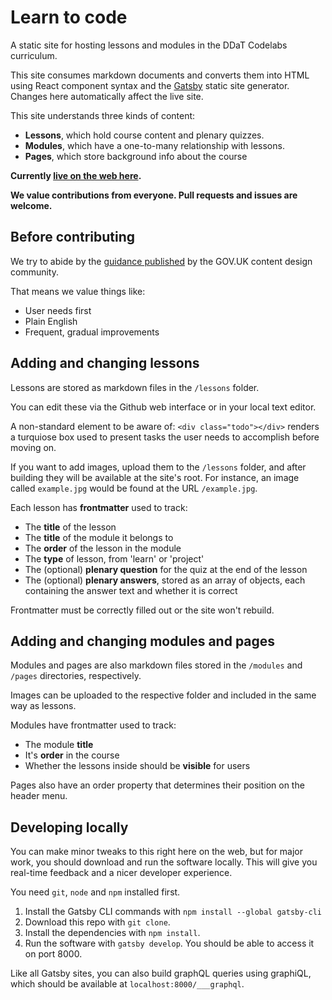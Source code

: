 Learn to code
=============

A static site for hosting lessons and modules in the DDaT Codelabs curriculum.

This site consumes markdown documents and converts them into HTML using React component syntax and the [Gatsby](https://www.gatsbyjs.org/) static site generator. Changes here automatically affect the live site.

This site understands three kinds of content:
* **Lessons**, which hold course content and plenary quizzes.
* **Modules**, which have a one-to-many relationship with lessons.
* **Pages**, which store background info about the course

**Currently [live on the web here](https://ddatlearntocode.netlify.com/).**

**We value contributions from everyone. Pull requests and issues are welcome.**

Before contributing
------------------

We try to abide by the [guidance published](https://www.gov.uk/guidance/content-design) by the GOV.UK content design community.

That means we value things like:
* User needs first
* Plain English
* Frequent, gradual improvements

Adding and changing lessons
--------------------------

Lessons are stored as markdown files in the `/lessons` folder.

You can edit these via the Github web interface or in your local text editor.

A non-standard element to be aware of: `<div class="todo"></div>` renders a turquiose box used to present tasks the user needs to accomplish before moving on.

If you want to add images, upload them to the `/lessons` folder, and after building they will be available at the site's root. For instance, an image called `example.jpg` would be found at the URL `/example.jpg`.

Each lesson has **frontmatter** used to track:
* The **title** of the lesson
* The **title** of the module it belongs to
* The **order** of the lesson in the module
* The **type** of lesson, from 'learn' or 'project'
* The (optional) **plenary question** for the quiz at the end of the lesson
* The (optional) **plenary answers**, stored as an array of objects, each containing the answer text and whether it is correct

Frontmatter must be correctly filled out or the site won't rebuild.

Adding and changing modules and pages
------------------------------------

Modules and pages are also markdown files stored in the `/modules` and `/pages` directories, respectively.

Images can be uploaded to the respective folder and included in the same way as lessons.

Modules have frontmatter used to track:

* The module **title**
* It's **order** in the course
* Whether the lessons inside should be **visible** for users

Pages also have an order property that determines their position on the header menu.

Developing locally
------------------

You can make minor tweaks to this right here on the web, but for major work, you should download and run the software locally. This will give you real-time feedback and a nicer developer experience.

You need `git`, `node` and `npm` installed first.

1. Install the Gatsby CLI commands with `npm install --global gatsby-cli`
2. Download this repo with `git clone`.
3. Install the dependencies with `npm install`.
4. Run the software with `gatsby develop`. You should be able to access it on port 8000.

Like all Gatsby sites, you can also build graphQL queries using graphiQL, which should be available at `localhost:8000/___graphql`.

